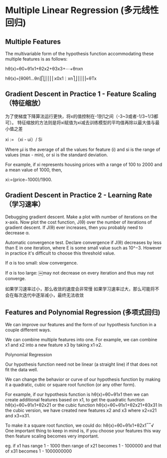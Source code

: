 # Multiple Linear Regression (多元线性回归)
## Multiple Features

The multivariable form of the hypothesis function accommodating these multiple features is as follows:

hθ(x)=θ0+θ1x1+θ2x2+θ3x3+⋯+θnxn

hθ(x)=[θ0θ1...θn]⎡⎣⎢⎢⎢⎢x0x1⋮xn⎤⎦⎥⎥⎥⎥=θTx

## Gradient Descent in Practice 1 - Feature Scaling （特征缩放）

为了使梯度下降算法运行更快，将x的值控制在-1到1之间（-3~3或者-1/3~1/3都可）。
特征缩放的方法则是将xi赋值为xi减去训练模型的平均值再除以最大值与最小值之差

xi := （xi - ui）/ Si

Where μi is the average of all the values for feature (i) and si is the range of values (max - min), or si is the standard deviation.

For example, if xi represents housing prices with a range of 100 to 2000 and a mean value of 1000, then,

xi:=(price−1000)/1900.

## Gradient Descent in Practice 2 - Learning Rate （学习速率）

Debugging gradient descent. Make a plot with number of iterations on the x-axis. Now plot the cost function, J(θ) over the number of iterations of gradient descent. If J(θ) ever increases, then you probably need to decrease α.

Automatic convergence test. Declare convergence if J(θ) decreases by less than E in one iteration, where E is some small value such as 10^−3. However in practice it's difficult to choose this threshold value.

If α is too small: slow convergence.

If α is too large: ￼may not decrease on every iteration and thus may not converge.

如果学习速率过小，那么收敛的速度会非常慢
如果学习速率过大，那么可能将不会在每次迭代中逐渐减小，最终无法收敛

## Features and Polynomial Regression (多项式回归)

We can improve our features and the form of our hypothesis function in a couple different ways.

We can combine multiple features into one. For example, we can combine x1 and x2 into a new feature x3 by taking x1⋅x2.

Polynomial Regression

Our hypothesis function need not be linear (a straight line) if that does not fit the data well.

We can change the behavior or curve of our hypothesis function by making it a quadratic, cubic or square root function (or any other form).

For example, if our hypothesis function is hθ(x)=θ0+θ1x1 then we can create additional features based on x1, to get the quadratic function hθ(x)=θ0+θ1x1+θ2x21 or the cubic function hθ(x)=θ0+θ1x1+θ2x21+θ3x31
In the cubic version, we have created new features x2 and x3 where x2=x21 and x3=x31.

To make it a square root function, we could do: hθ(x)=θ0+θ1x1+θ2x1‾‾√
One important thing to keep in mind is, if you choose your features this way then feature scaling becomes very important.

eg. if x1 has range 1 - 1000 then range of x21 becomes 1 - 1000000 and that of x31 becomes 1 - 1000000000
